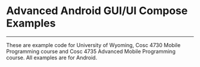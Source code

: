 Advanced Android GUI/UI Compose Examples
===========



---

These are example code for University of Wyoming, Cosc 4730 Mobile Programming course and Cosc 4735 Advanced Mobile Programming course.
All examples are for Android.
